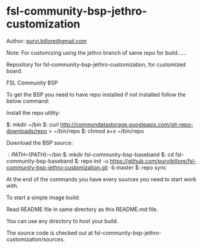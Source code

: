 # fsl-community-bsp-jethro-customization

Author: purvi.billore@gmail.com

Note: For customizing using the jethro branch of same repo for build......

Repository for fsl-community-bsp-jethro-customization, for customized board.

FSL Community BSP

To get the BSP you need to have repo installed if not installed follow the below command:

Install the repo utility:

$: mkdir ~/bin $: curl http://commondatastorage.googleapis.com/git-repo-downloads/repo > ~/bin/repo $: chmod a+x ~/bin/repo

Download the BSP source:

$: PATH=${PATH}:~/bin $: mkdir fsl-community-bsp-baseband $: cd fsl-community-bsp-baseband $: repo init -u https://github.com/purvibillore/fsl-community-bsp-jethro-customization.git -b master $: repo sync

At the end of the commands you have every sources you need to start work with.

To start a simple image build:

Read README file in same directory as this README.md file.

You can use any directory to host your build.

The source code is checked out at fsl-community-bsp-jethro-customization/sources.
